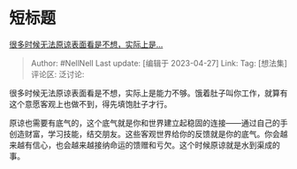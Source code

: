 # 短标题
[很多时候无法原谅表面看是不想，实际上是…](https://www.zhihu.com/pin/1634829052111495168)

> Author: #NellNell
> Last update: [编辑于 2023-04-27]
> Link:
> Tag: [想法集]
> 评论区:
> 泛讨论:

很多时候无法原谅表面看是不想，实际上是能力不够。饿着肚子叫你工作，就算有这个意愿客观上也做不到，得先填饱肚子才行。

原谅也需要有底气的，这个底气就是你和世界建立起稳固的连接——通过自己的手创造财富，学习技能，结交朋友。这些客观世界给你的反馈就是你的底气。你会越来越有信心，也会越来越接纳命运的馈赠和亏欠。这个时候原谅就是水到渠成的事。
